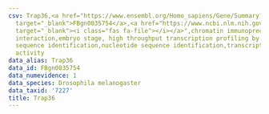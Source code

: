 ```yaml
---
csv: Trap36,<a href="https://www.ensembl.org/Homo_sapiens/Gene/Summary?db=core;g=FBgn0035754"
  target="_blank">FBgn0035754</a>,<a href="https://www.ncbi.nlm.nih.gov/pubmed/15998452"
  target="_blank"><i class="fas fa-file"></i></a>",chromatin immunoprecipitation assay,direct
  interaction,embryo stage, high throughput transcription profiling by microarray,nucleotide
  sequence identification,nucleotide sequence identification,transcriptional regulation,down-regulates
  activity
data_alias: Trap36
data_id: FBgn0035754
data_numevidence: 1
data_species: Drosophila melanogaster
data_taxid: '7227'
title: Trap36
---
```


